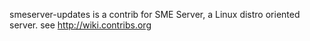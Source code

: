 smeserver-updates is a contrib for SME Server, a Linux distro oriented server. see http://wiki.contribs.org
